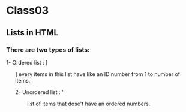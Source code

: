 # Class03

## Lists in HTML

### There are two types of lists:

1- Ordered list : [<ol>] every items in this list have like an ID number from 1 to number of items.

2- Unordered list : '<ul>' list of items that dose't have an ordered numbers.
